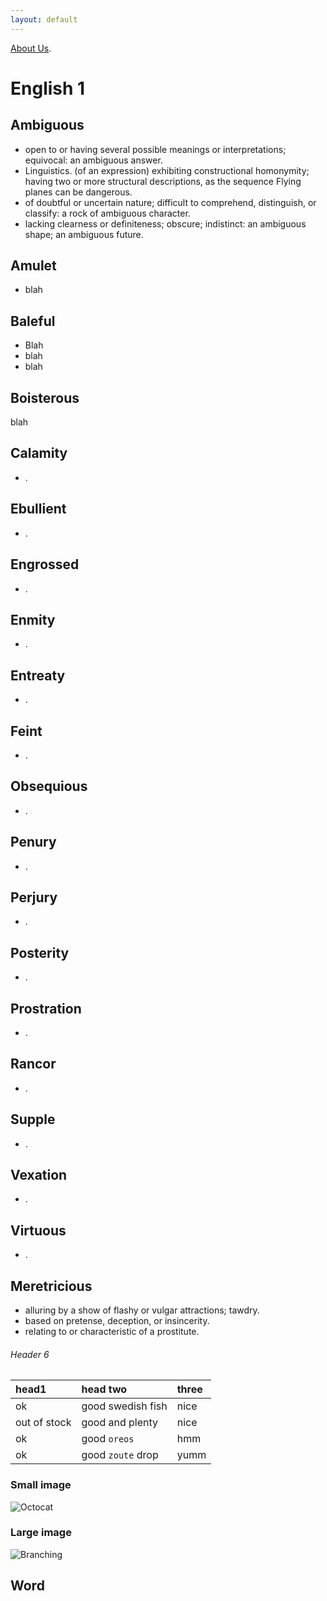 ```yaml
---
layout: default
---
```


[About Us](./another-page.html).


# English 1



## Ambiguous

*   open to or having several possible meanings or interpretations; equivocal:
    an ambiguous answer.
*   Linguistics. (of an expression) exhibiting constructional homonymity; having two or 
    more structural descriptions, as the sequence Flying planes can be dangerous.
*   of doubtful or uncertain nature; difficult to comprehend, distinguish, or classify:
    a rock of ambiguous character.
*   lacking clearness or definiteness; obscure; indistinct:
    an ambiguous shape;
    an ambiguous future.

## Amulet

*   blah

## Baleful

*   Blah
*   blah
*   blah

## Boisterous

blah

## Calamity

*   .

## Ebullient

*   .

## Engrossed

*   .

## Enmity

*   .

## Entreaty

*   .

## Feint

*   .

## Obsequious

*   .

## Penury

*   .

## Perjury

*   .

## Posterity

*   .

## Prostration

*   .

## Rancor

*   .

## Supple

*   .

## Vexation

*   .

## Virtuous

*   .

## Meretricious

*   alluring by a show of flashy or vulgar attractions; tawdry.
*   based on pretense, deception, or insincerity.
*   relating to or characteristic of a prostitute.


###### Header 6

| head1        | head two          | three |
|:-------------|:------------------|:------|
| ok           | good swedish fish | nice  |
| out of stock | good and plenty   | nice  |
| ok           | good `oreos`      | hmm   |
| ok           | good `zoute` drop | yumm  |

### Small image

![Octocat](https://github.githubassets.com/images/icons/emoji/octocat.png)

### Large image

![Branching](https://guides.github.com/activities/hello-world/branching.png)


## Word



